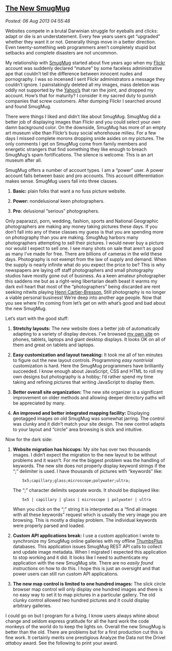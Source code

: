  
[The New SmugMug](http://bakerjd99.wordpress.com/2013/08/05/the-new-smugmug/)
-----------------------------------------------------------------------------

*Posted: 06 Aug 2013 04:55:48*

Websites compete in a brutal Darwinian struggle for eyeballs and clicks:
adapt or die is an understatement. Every few years users get “upgraded”
whether they want it or not. Generally things move in a better
direction. Even twenty-something web programmers aren’t completely
stupid but setbacks and complete disasters are not uncommon.

My relationship with [SmugMug](http://www.smugmug.com/) started about
five years ago when my [Flickr](http://www.flickr.com/) account was
suddenly declared “mature” by some faceless administrative ape that
couldn’t tell the difference between innocent nudes and pornography. I
was so incensed I sent Flickr administrators a message they couldn’t
ignore. I painstakingly deleted all my images, mass deletion was oddly
not supported by the [Yahoo’s](http://www.yahoo.com/) that ran the
joint, and dropped my account. How’s that for maturity? I consider it my
sacred duty to punish companies that screw customers. After dumping
Flickr I searched around and found SmugMug.

There were things I liked and didn’t like about SmugMug. SmugMug did a
better job of displaying images than Flickr and you could select your
*own* damn background color. On the downside, SmugMug has more of an
empty art museum vibe than Flickr’s busy social whorehouse milieu. For a
few days I missed complete morons dropping snide asides on my pictures.
The only comments I get on SmugMug come from family members and
energetic strangers that find something they like enough to breach
SmugMug’s spam fortifications. The silence is welcome. This is an art
museum after all.

SmugMug offers a number of account types. I am a “power” user. A power
account falls between basic and pro accounts. This account
differentiation makes sense. SmugMug users fall into three classes.

1.  **Basic:** plain folks that want a no fuss picture website.

2.  **Power:** nondelusional keen photographers.

3.  **Pro:** delusional “serious” photographers.

Only paparazzi, porn, wedding, fashion, sports and National Geographic
photographers are making any money taking pictures these days. If you
don’t fall into any of these classes my guess is that you are spending
more on photography than you are making. SmugMug harbors many
photographers attempting to sell their pictures. I would never buy a
picture nor would I expect to sell one. I see many shots on sale that
aren’t as good as many I’ve made for free. There are billions of cameras
in the wild these days. Photography is not exempt from the law of supply
and demand. When the supply is nearly infinite what do you expect the
price to be? This is why newspapers are laying off staff photographers
and small photography studios have mostly gone out of business. As a
keen amateur photographer this saddens me but as a right-wing
libertarian death beast it warms my dark evil heart that most of the
“photographers” being discarded are rent seeking nitwits playing [Henri
Cartier-Bresson.](http://www.magnumphotos.com/C.aspx?VP3=CMS3\&VF=MAGO31\_10\_VForm\&ERID=24KL53ZMYN)
Still photography is no longer a viable personal business! We’re deep
into another age people. Now that you see where I’m coming from let’s
get on with what’s good and bad about the new SmugMug.

Let’s start with the good stuff:

1.  **Stretchy layouts:** The new website does a better job of
    automatically adapting to a variety of display devices. I’ve browsed
    [my own site](http://conceptcontrol.smugmug.com/) on phones,
    tablets, laptops and giant desktop displays. It looks OK on all of
    them and great on tablets and laptops.

2.  **Easy customization and layout tweaking:** It took me all of ten
    minutes to figure out the new layout controls. Programming *easy
    nontrivial* customization is hard. Here the SmugMug programmers have
    brilliantly succeeded. I know enough about JavaScript, CSS and HTML
    to roll my own designs but photography is a hobby; I’d rather spend
    my time taking and refining pictures that writing JavaScript to
    display them.

3.  **Better overall site organization:** The new site organizer is a
    significant improvement on older methods and allowing deeper
    directory paths will be appreciated by many.

4.  **An improved and better integrated mapping facility:** Displaying
    geotagged images on old SmugMug was somewhat jarring. The control
    was clunky and it didn’t match your site design. The new control
    adapts to your layout and “circle” area browsing is slick and
    intuitive.

Now for the dark side:

1.  **Website migration has hiccups:** My site has over two thousands
    images. I didn’t expect the migration to the new layout to be
    without problems and it wasn’t. For me the biggest problem was the
    handling of keywords. The new site does not properly display keyword
    strings if the “;” delimiter is used. I have thousands of pictures
    with “keywords” like:

            5x5;capillary;glass;microscope;polywater;ultra;

    The “;” character delimits separate words. It should be displayed
    like:

            5x5 | capillary | glass | microscope | polywater | ultra

    When you click on the “;” string it is interpreted as a “find all
    images with all these keywords” request which is usually the very
    image you are browsing. This is mostly a display problem. The
    individual keywords were properly parsed and loaded.

2.  **Custom API applications break:** I use a custom application I
    wrote to synchronize my SmugMug online galleries with my offline
    [ThumbsPlus](http://www.cerious.com/) databases. This application
    issues SmugMug REST API calls to collect and update image metadata.
    When I migrated I expected this application to stop working and it
    did. It looks like I need to authenticate my application with the
    new SmugMug site. There are no *easily found instructions* on how to
    do this. I hope this is just an oversight and that power users can
    still run custom API applications.

3.  **The new map control is limited to one hundred images:** The slick
    circle browser map control will only display one hundred images and
    there is no easy way to set it to map pictures in a particular
    gallery. The old clunky control allowed two hundred pictures and it
    could display arbitrary galleries.

I could go on but I program for a living. I know users always whine
about change and seldom express gratitude for all the hard work the code
monkeys of the world do to keep the lights on. Overall the new SmugMug
is better than the old. There are problems but for a first production
cut this is fine work. It certainly merits one prestigious Analyze the
Data not the Drivel *attaboy* award. See the following to print your
award.
